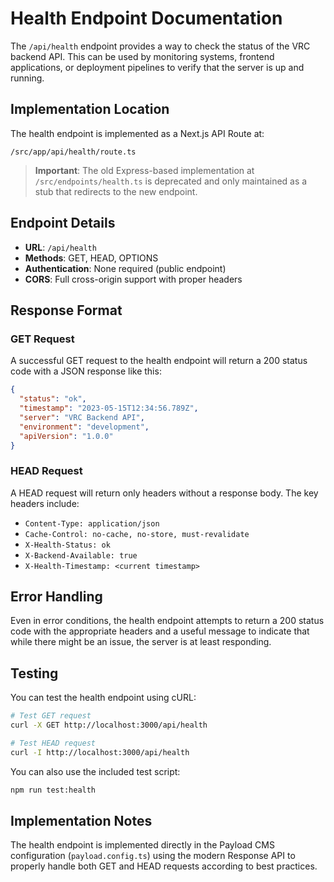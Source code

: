 # Health Endpoint Documentation

The `/api/health` endpoint provides a way to check the status of the VRC backend API. This can be used by monitoring systems, frontend applications, or deployment pipelines to verify that the server is up and running.

## Implementation Location

The health endpoint is implemented as a Next.js API Route at:
```
/src/app/api/health/route.ts
```

> **Important**: The old Express-based implementation at `/src/endpoints/health.ts` is deprecated and only maintained as a stub that redirects to the new endpoint.

## Endpoint Details

- **URL**: `/api/health`
- **Methods**: GET, HEAD, OPTIONS
- **Authentication**: None required (public endpoint)
- **CORS**: Full cross-origin support with proper headers

## Response Format

### GET Request

A successful GET request to the health endpoint will return a 200 status code with a JSON response like this:

```json
{
  "status": "ok",
  "timestamp": "2023-05-15T12:34:56.789Z",
  "server": "VRC Backend API",
  "environment": "development",
  "apiVersion": "1.0.0"
}
```

### HEAD Request

A HEAD request will return only headers without a response body. The key headers include:

- `Content-Type: application/json`
- `Cache-Control: no-cache, no-store, must-revalidate`
- `X-Health-Status: ok`
- `X-Backend-Available: true`
- `X-Health-Timestamp: <current timestamp>`

## Error Handling

Even in error conditions, the health endpoint attempts to return a 200 status code with the appropriate headers and a useful message to indicate that while there might be an issue, the server is at least responding.

## Testing

You can test the health endpoint using cURL:

```bash
# Test GET request
curl -X GET http://localhost:3000/api/health

# Test HEAD request
curl -I http://localhost:3000/api/health
```

You can also use the included test script:

```bash
npm run test:health
```

## Implementation Notes

The health endpoint is implemented directly in the Payload CMS configuration (`payload.config.ts`) using the modern Response API to properly handle both GET and HEAD requests according to best practices.
